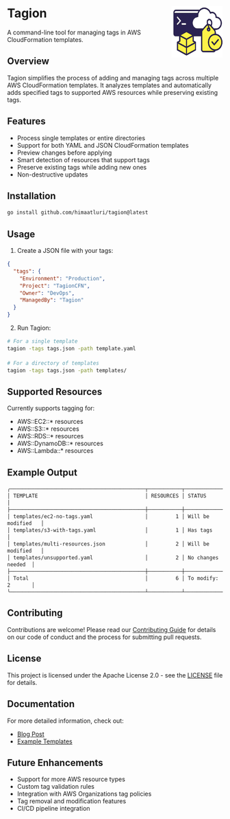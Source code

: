 # Tagion <img src="img/icon.jpg" align="right" width="120" height="120">

A command-line tool for managing tags in AWS CloudFormation templates.

## Overview

Tagion simplifies the process of adding and managing tags across multiple AWS CloudFormation templates. It analyzes templates and automatically adds specified tags to supported AWS resources while preserving existing tags.

## Features

- Process single templates or entire directories
- Support for both YAML and JSON CloudFormation templates
- Preview changes before applying
- Smart detection of resources that support tags
- Preserve existing tags while adding new ones
- Non-destructive updates

## Installation

```bash
go install github.com/himaatluri/tagion@latest
```

## Usage

1. Create a JSON file with your tags:

```json
{
  "tags": {
    "Environment": "Production",
    "Project": "TagionCFN",
    "Owner": "DevOps",
    "ManagedBy": "Tagion"
  }
}
```

2. Run Tagion:

```bash
# For a single template
tagion -tags tags.json -path template.yaml

# For a directory of templates
tagion -tags tags.json -path templates/
```

## Supported Resources

Currently supports tagging for:
- AWS::EC2::* resources
- AWS::S3::* resources
- AWS::RDS::* resources
- AWS::DynamoDB::* resources
- AWS::Lambda::* resources

## Example Output

```
╭────────────────────────────────────────────┬───────────┬────────────────────╮
│ TEMPLATE                                   │ RESOURCES │ STATUS             │
├────────────────────────────────────────────┼───────────┼────────────────────┤
│ templates/ec2-no-tags.yaml                 │         1 │ Will be modified   │
│ templates/s3-with-tags.yaml                │         1 │ Has tags           │
│ templates/multi-resources.json             │         2 │ Will be modified   │
│ templates/unsupported.yaml                 │         2 │ No changes needed  │
├────────────────────────────────────────────┼───────────┼────────────────────┤
│ Total                                      │         6 │ To modify: 2       │
╰────────────────────────────────────────────┴───────────┴────────────────────╯
```

## Contributing

Contributions are welcome! Please read our [Contributing Guide](CONTRIBUTING.md) for details on our code of conduct and the process for submitting pull requests.

## License

This project is licensed under the Apache License 2.0 - see the [LICENSE](LICENSE) file for details.

## Documentation

For more detailed information, check out:
- [Blog Post](docs/blog-post.md)
- [Example Templates](examples/templates/)

## Future Enhancements

- Support for more AWS resource types
- Custom tag validation rules
- Integration with AWS Organizations tag policies
- Tag removal and modification features
- CI/CD pipeline integration